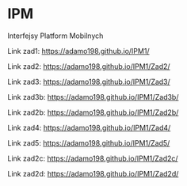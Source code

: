 # IPM
Interfejsy Platform Mobilnych

Link zad1:
https://adamo198.github.io/IPM1/

Link zad2:
https://adamo198.github.io/IPM1/Zad2/

Link zad3:
https://adamo198.github.io/IPM1/Zad3/

Link zad3b:
https://adamo198.github.io/IPM1/Zad3b/

Link zad2b:
https://adamo198.github.io/IPM1/Zad2b/

Link zad4:
https://adamo198.github.io/IPM1/Zad4/

Link zad5:
https://adamo198.github.io/IPM1/Zad5/

Link zad2c:
https://adamo198.github.io/IPM1/Zad2c/

Link zad2d:
https://adamo198.github.io/IPM1/Zad2d/
